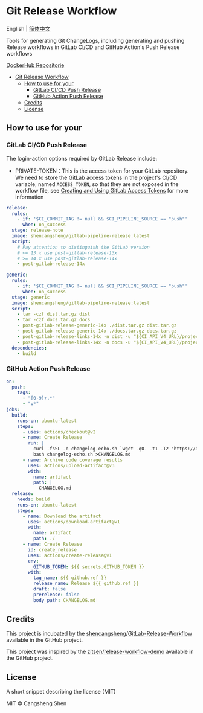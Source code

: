 # Git Release Workflow

English | [简体中文](./i18n/README.zh-cn.md)

Tools for generating Git ChangeLogs, including generating and pushing Release workflows in GitLab CI/CD and GitHub Action's Push Release workflows

[DockerHub Repositorie](https://hub.docker.com/r/shencangsheng/gitlab-pipeline-release)

- [Git Release Workflow](#git-release-workflow)
  - [How to use for your](#how-to-use-for-your)
    - [GitLab CI/CD Push Release](#gitlab-cicd-push-release)
    - [GitHub Action Push Release](#github-action-push-release)
  - [Credits](#credits)
  - [License](#license)

## How to use for your

### GitLab CI/CD Push Release

The login-action options required by GitLab Release include:

- PRIVATE-TOKEN：This is the access token for your GitLab repository. We need to store the GitLab access tokens in the project's CI/CD variable, named `ACCESS_TOKEN`, so that they are not exposed in the workflow file, see [Creating and Using GitLab Access Tokens](https://docs.gitlab.com/ee/user/profile/personal_access_tokens.html) for more information

```yml
release:
  rules:
    - if: '$CI_COMMIT_TAG != null && $CI_PIPELINE_SOURCE == "push"'
      when: on_success
  stage: release-note
  image: shencangsheng/gitlab-pipeline-release:latest
  script:
    # Pay attention to distinguish the GitLab version
    # <= 13.x use post-gitlab-release-13x
    # >= 14.x use post-gitlab-release-14x
    - post-gitlab-release-14x

generic:
  rules:
    - if: '$CI_COMMIT_TAG != null && $CI_PIPELINE_SOURCE == "push"'
      when: on_success
  stage: generic
  image: shencangsheng/gitlab-pipeline-release:latest
  script:
    - tar -czf dist.tar.gz dist
    - tar -czf docs.tar.gz docs
    - post-gitlab-release-generic-14x ./dist.tar.gz dist.tar.gz
    - post-gitlab-release-generic-14x ./docs.tar.gz docs.tar.gz
    - post-gitlab-release-links-14x -n dist -u "${CI_API_V4_URL}/projects/${CI_PROJECT_ID}/packages/generic/release/${CI_COMMIT_TAG}/dist.tar.gz" -t package
    - post-gitlab-release-links-14x -n docs -u "${CI_API_V4_URL}/projects/${CI_PROJECT_ID}/packages/generic/release/${CI_COMMIT_TAG}/docs.tar.gz" -t runbook
  dependencies:
    - build
```

### GitHub Action Push Release

```yml
on:
  push:
    tags:
      - "[0-9]+.*"
      - "v*"
jobs:
  build:
    runs-on: ubuntu-latest
    steps:
      - uses: actions/checkout@v2
      - name: Create Release
        run: |
          curl -fsSL -o changelog-echo.sh `wget -qO- -t1 -T2 "https://api.github.com/repos/shencangsheng/Git-Release-Workflow/releases/latest" | grep "browser_download_url" | grep 'changelog-echo.sh"' | head -n 1 | awk -F ': "' '{print $2}' | sed 's/\"//g;s/,//g;s/ //g'`
          bash changelog-echo.sh >CHANGELOG.md
      - name: Archive code coverage results
        uses: actions/upload-artifact@v3
        with:
          name: artifact
          path: |
            CHANGELOG.md
  release:
    needs: build
    runs-on: ubuntu-latest
    steps:
      - name: Download the artifact
        uses: actions/download-artifact@v1
        with:
          name: artifact
          path: ./
      - name: Create Release
        id: create_release
        uses: actions/create-release@v1
        env:
          GITHUB_TOKEN: ${{ secrets.GITHUB_TOKEN }}
        with:
          tag_name: ${{ github.ref }}
          release_name: Release ${{ github.ref }}
          draft: false
          prerelease: false
          body_path: CHANGELOG.md
```

## Credits

This project is incubated by the [shencangsheng/GitLab-Release-Workflow](https://github.com/shencangsheng/GitLab-Release-Workflow) available in the GitHub project.

This project was inspired by the [zitsen/release-workflow-demo](https://github.com/zitsen/release-workflow-demo) available in the GitHub project.

## License

A short snippet describing the license (MIT)

MIT © Cangsheng Shen
